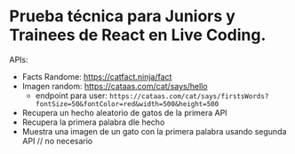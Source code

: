 # Prueba técnica para Juniors y Trainees de React en Live Coding.

APIs:
- Facts Randome: https://catfact.ninja/fact
- Imagen random: https://cataas.com/cat/says/hello
  - endpoint para user: `https://cataas.com/cat/says/firstsWords?fontSize=50&fontColor=red&width=500&height=500`
- Recupera un hecho aleatorio de gatos de la primera API 
- Recupera la primera palabra dle hecho
- Muestra una imagen de un gato con la primera palabra usando segunda API // no necesario